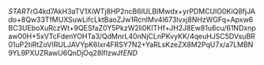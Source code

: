 $START$rG4kd7AkH3aTV1XiWTj8HP2ncB6lULBIMwdx+yrPDMCUlO0KiQ8fjJAdo+8Qw33TfMUXSuwLifcLktBaoZJw1RcnIMv4I673lvxj8NHzWGFq+Apxw6BC3UEboXuRczWt+9QESfaZ0Y5PkzW2li0KITHf+JH2J8Ew81u6cu/61NDxnpaw00H+5xVTcFdenYOHTa3/QdMnrL40nNjCLnPKvyKK/4qeuHJSC5DVsuBR01uP2tiRtZoVIRULJAVYpK6Ixr4FRSY7N2+YaRLsKzeZX8M2PqU7x/a7LMBN9YL9PXUZRawU6QnDjOq28lfIzwJf$END$